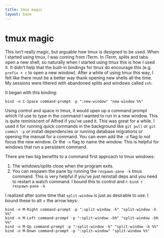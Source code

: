 ```yaml
---
title: tmux magic
layout: base
---
```


# tmux magic

This isn’t really magic, but arguable how tmux is designed to be used.
When I started using tmux, I was coming from iTerm. In iTerm, splits and
tabs open a new shell, so naturally when I started using tmux this is
how I used it. It didn’t help that the built-in bindings for tmux do
encourage this (e.g. `prefix + c` to open a new window). After a while
of using tmux this way, I felt like there must be a better way thank
opening new shells all the time. My sessions were littered with
abandoned splits and windows called `zsh`.

It began with this binding:

```tmux 
bind -n C-Space command-prompt -p ":new-window" "new-window %%" 
```

Using control and space in tmux, it would open up a command prompt which
I’d use to type in the command I wanted to run in a new window. This is
quite reminiscent of Alfred if you’ve used it. This was great for
a while. I used it for running quick commands in the background like
`git pull` or `git commit -p` or install dependencies or running
database migrations or opening the manual for a command. You can even
add the `-d` flag to not focus the new window. Or the `-n` flag to name
the window. This is helpful for windows that run a persistent command. 

There are two big benefits to a command first approach to tmux windows:

1. The windows/splits close when the program exits. 
2. You can respawn the pane by running the `respawn-pane -k` tmux
   command. This is very helpful if you’ve just reinstall deps and you
   need to restart a watch command. I bound this to control and r: `bind
   r respawn-pane -k`

I realized after some time that `split-window` is just as desirable to
use. I bound these to alt + the arrow keys:

```tmux 
bind -n M-Right command-prompt -p ":split-window -h" "split-window -h %%" 
bind -n M-Left command-prompt -p ":split-window -bh" "split-window -bh %%" 
bind -n M-Up command-prompt -p ":split-window -b" "split-window -b %%"
bind -n M-Down command-prompt -p ":split-window" "split-window %%" 
```

